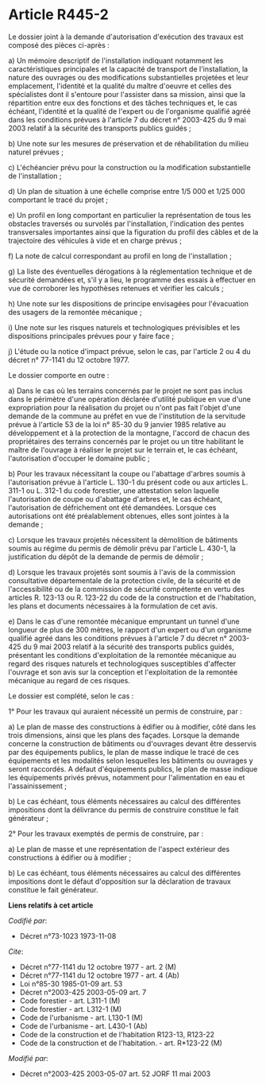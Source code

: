 # Article R445-2

Le dossier joint à la demande d'autorisation d'exécution des travaux est composé des pièces ci-après :

a) Un mémoire descriptif de l'installation indiquant notamment les caractéristiques principales et la capacité de transport
de l'installation, la nature des ouvrages ou des modifications substantielles projetées et leur emplacement, l'identité et la
qualité du maître d'oeuvre et celles des spécialistes dont il s'entoure pour l'assister dans sa mission, ainsi que la
répartition entre eux des fonctions et des tâches techniques et, le cas échéant, l'identité et la qualité de l'expert ou de
l'organisme qualifié agréé dans les conditions prévues à l'article 7 du décret n° 2003-425 du 9 mai 2003 relatif à la
sécurité des transports publics guidés ;

b) Une note sur les mesures de préservation et de réhabilitation du milieu naturel prévues ;

c) L'échéancier prévu pour la construction ou la modification substantielle de l'installation ;

d) Un plan de situation à une échelle comprise entre 1/5 000 et 1/25 000 comportant le tracé du projet ;

e) Un profil en long comportant en particulier la représentation de tous les obstacles traversés ou survolés par
l'installation, l'indication des pentes transversales importantes ainsi que la figuration du profil des câbles et de la
trajectoire des véhicules à vide et en charge prévus ;

f) La note de calcul correspondant au profil en long de l'installation ;

g) La liste des éventuelles dérogations à la réglementation technique et de sécurité demandées et, s'il y a lieu, le
programme des essais à effectuer en vue de corroborer les hypothèses retenues et vérifier les calculs ;

h) Une note sur les dispositions de principe envisagées pour l'évacuation des usagers de la remontée mécanique ;

i) Une note sur les risques naturels et technologiques prévisibles et les dispositions principales prévues pour y faire
face ;

j) L'étude ou la notice d'impact prévue, selon le cas, par l'article 2 ou 4 du décret n° 77-1141 du 12 octobre 1977.

Le dossier comporte en outre :

a) Dans le cas où les terrains concernés par le projet ne sont pas inclus dans le périmètre d'une opération déclarée
d'utilité publique en vue d'une expropriation pour la réalisation du projet ou n'ont pas fait l'objet d'une demande de la
commune au préfet en vue de l'institution de la servitude prévue à l'article 53 de la loi n° 85-30 du 9 janvier 1985 relative
au développement et à la protection de la montagne, l'accord de chacun des propriétaires des terrains concernés par le projet
ou un titre habilitant le maître de l'ouvrage à réaliser le projet sur le terrain et, le cas échéant, l'autorisation
d'occuper le domaine public ;

b) Pour les travaux nécessitant la coupe ou l'abattage d'arbres soumis à l'autorisation prévue à l'article L. 130-1 du
présent code ou aux articles L. 311-1 ou L. 312-1 du code forestier, une attestation selon laquelle l'autorisation de coupe
ou d'abattage d'arbres et, le cas échéant, l'autorisation de défrichement ont été demandées. Lorsque ces autorisations ont
été préalablement obtenues, elles sont jointes à la demande ;

c) Lorsque les travaux projetés nécessitent la démolition de bâtiments soumis au régime du permis de démolir prévu par
l'article L. 430-1, la justification du dépôt de la demande de permis de démolir ;

d) Lorsque les travaux projetés sont soumis à l'avis de la commission consultative départementale de la protection civile, de
la sécurité et de l'accessibilité ou de la commission de sécurité compétente en vertu des articles R. 123-13 ou R. 123-22 du
code de la construction et de l'habitation, les plans et documents nécessaires à la formulation de cet avis.

e) Dans le cas d'une remontée mécanique empruntant un tunnel d'une longueur de plus de 300 mètres, le rapport d'un expert ou
d'un organisme qualifié agréé dans les conditions prévues à l'article 7 du décret n° 2003-425 du 9 mai 2003 relatif à la
sécurité des transports publics guidés, présentant les conditions d'exploitation de la remontée mécanique au regard des
risques naturels et technologiques susceptibles d'affecter l'ouvrage et son avis sur la conception et l'exploitation de la
remontée mécanique au regard de ces risques.

Le dossier est complété, selon le cas :

1° Pour les travaux qui auraient nécessité un permis de construire, par :

a) Le plan de masse des constructions à édifier ou à modifier, côté dans les trois dimensions, ainsi que les plans des
façades. Lorsque la demande concerne la construction de bâtiments ou d'ouvrages devant être desservis par des équipements
publics, le plan de masse indique le tracé de ces équipements et les modalités selon lesquelles les bâtiments ou ouvrages y
seront raccordés. A défaut d'équipements publics, le plan de masse indique les équipements privés prévus, notamment pour
l'alimentation en eau et l'assainissement ;

b) Le cas échéant, tous éléments nécessaires au calcul des différentes impositions dont la délivrance du permis de construire
constitue le fait générateur ;

2° Pour les travaux exemptés de permis de construire, par :

a) Le plan de masse et une représentation de l'aspect extérieur des constructions à édifier ou à modifier ;

b) Le cas échéant, tous éléments nécessaires au calcul des différentes impositions dont le défaut d'opposition sur la
déclaration de travaux constitue le fait générateur.

**Liens relatifs à cet article**

_Codifié par_:

  - Décret n°73-1023 1973-11-08

_Cite_:

  - Décret n°77-1141 du 12 octobre 1977 - art. 2 (M)
  - Décret n°77-1141 du 12 octobre 1977 - art. 4 (Ab)
  - Loi n°85-30 1985-01-09 art. 53
  - Décret n°2003-425 2003-05-09 art. 7
  - Code forestier - art. L311-1 (M)
  - Code forestier - art. L312-1 (M)
  - Code de l'urbanisme - art. L130-1 (M)
  - Code de l'urbanisme - art. L430-1 (Ab)
  - Code de la construction et de l'habitation R123-13, R123-22
  - Code de la construction et de l'habitation. - art. R*123-22 (M)

_Modifié par_:

  - Décret n°2003-425 2003-05-07 art. 52 JORF 11 mai 2003
